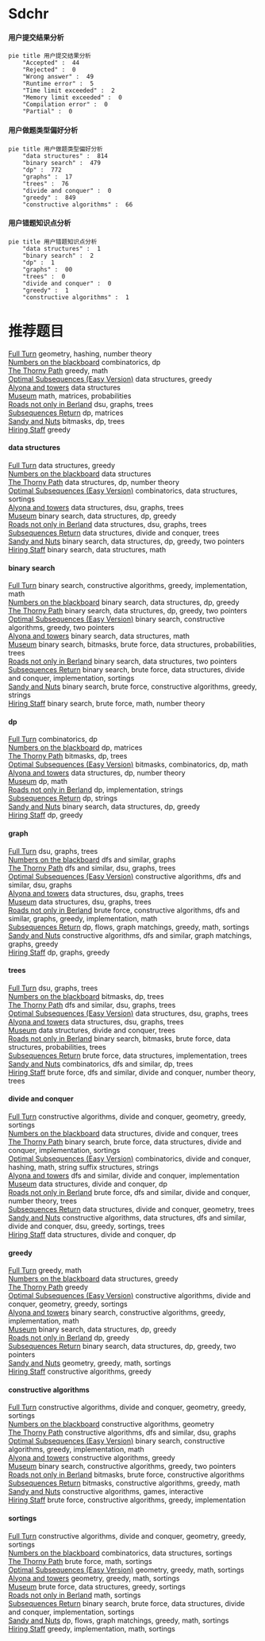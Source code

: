 # Sdchr
<!-- tabs:start -->
#### **用户提交结果分析**

```mermaid
pie title 用户提交结果分析
    "Accepted" :  44
    "Rejected" :  0
    "Wrong answer" :  49
    "Runtime error" :  5
    "Time limit exceeded" :  2
    "Memory limit exceeded" :  0
    "Compilation error" :  0
    "Partial" :  0
```
#### **用户做题类型偏好分析**

```mermaid
pie title 用户做题类型偏好分析
    "data structures" :  814
    "binary search" :  479
    "dp" :  772
    "graphs" :  17
    "trees" :  76
    "divide and conquer" :  0
    "greedy" :  849
    "constructive algorithms" :  66
```
#### **用户错题知识点分析**

```mermaid
pie title 用户错题知识点分析
    "data structures" :  1
    "binary search" :  2
    "dp" :  1
    "graphs" :  00
    "trees" :  0
    "divide and conquer" :  0
    "greedy" :  1
    "constructive algorithms" :  1
```
<!-- tabs:end -->
# 推荐题目
[Full Turn](http://codeforces.com/problemset/problem/1468/F)		geometry,
                        hashing,
                        number theory		  
[Numbers on the blackboard](http://codeforces.com/problemset/problem/878/E)		combinatorics,
                        dp		  
[The Thorny Path](http://codeforces.com/problemset/problem/1411/F)		greedy,
                        math		  
[Optimal Subsequences (Easy Version)](http://codeforces.com/problemset/problem/1227/D1)		data structures,
                        greedy		  
[Alyona and towers](http://codeforces.com/problemset/problem/739/C)		data structures		  
[Museum](http://codeforces.com/problemset/problem/113/D)		math,
                        matrices,
                        probabilities		  
[Roads not only in Berland](http://codeforces.com/problemset/problem/25/D)		dsu,
                        graphs,
                        trees		  
[Subsequences Return](http://codeforces.com/problemset/problem/497/E)		dp,
                        matrices		  
[Sandy and Nuts](http://codeforces.com/problemset/problem/599/E)		bitmasks,
                        dp,
                        trees		  
[Hiring Staff](http://codeforces.com/problemset/problem/216/C)		greedy		  
<!-- tabs:start -->
#### **data structures**
[Full Turn](http://codeforces.com/problemset/problem/1227/D1)		data structures,
                        greedy		  
[Numbers on the blackboard](http://codeforces.com/problemset/problem/739/C)		data structures		  
[The Thorny Path](http://codeforces.com/problemset/problem/498/D)		data structures,
                        dp,
                        number theory		  
[Optimal Subsequences (Easy Version)](http://codeforces.com/problemset/problem/1420/D)		combinatorics,
                        data structures,
                        sortings		  
[Alyona and towers](http://codeforces.com/problemset/problem/915/F)		data structures,
                        dsu,
                        graphs,
                        trees		  
[Museum](https://codeforces.com/contest/1314/problem/E)		binary search,
                        data structures,
                        dp,
                        greedy		  
[Roads not only in Berland](http://codeforces.com/problemset/problem/1278/D)		data structures,
                        dsu,
                        graphs,
                        trees		  
[Subsequences Return](http://codeforces.com/problemset/problem/342/E)		data structures,
                        divide and conquer,
                        trees		  
[Sandy and Nuts](http://codeforces.com/problemset/problem/1492/C)		binary search,
                        data structures,
                        dp,
                        greedy,
                        two pointers		  
[Hiring Staff](http://codeforces.com/problemset/problem/1490/G)		binary search,
                        data structures,
                        math		  
#### **binary search**
[Full Turn](http://codeforces.com/problemset/problem/1348/D)		binary search,
                        constructive algorithms,
                        greedy,
                        implementation,
                        math		  
[Numbers on the blackboard](https://codeforces.com/contest/1314/problem/E)		binary search,
                        data structures,
                        dp,
                        greedy		  
[The Thorny Path](http://codeforces.com/problemset/problem/1492/C)		binary search,
                        data structures,
                        dp,
                        greedy,
                        two pointers		  
[Optimal Subsequences (Easy Version)](http://codeforces.com/problemset/problem/1463/D)		binary search,
                        constructive algorithms,
                        greedy,
                        two pointers		  
[Alyona and towers](http://codeforces.com/problemset/problem/1490/G)		binary search,
                        data structures,
                        math		  
[Museum](http://codeforces.com/problemset/problem/1479/D)		binary search,
                        bitmasks,
                        brute force,
                        data structures,
                        probabilities,
                        trees		  
[Roads not only in Berland](http://codeforces.com/problemset/problem/1436/E)		binary search,
                        data structures,
                        two pointers		  
[Subsequences Return](http://codeforces.com/problemset/problem/1461/D)		binary search,
                        brute force,
                        data structures,
                        divide and conquer,
                        implementation,
                        sortings		  
[Sandy and Nuts](http://codeforces.com/problemset/problem/1493/C)		binary search,
                        brute force,
                        constructive algorithms,
                        greedy,
                        strings		  
[Hiring Staff](http://codeforces.com/problemset/problem/1487/D)		binary search,
                        brute force,
                        math,
                        number theory		  
#### **dp**
[Full Turn](http://codeforces.com/problemset/problem/878/E)		combinatorics,
                        dp		  
[Numbers on the blackboard](http://codeforces.com/problemset/problem/497/E)		dp,
                        matrices		  
[The Thorny Path](http://codeforces.com/problemset/problem/599/E)		bitmasks,
                        dp,
                        trees		  
[Optimal Subsequences (Easy Version)](http://codeforces.com/problemset/problem/232/B)		bitmasks,
                        combinatorics,
                        dp,
                        math		  
[Alyona and towers](http://codeforces.com/problemset/problem/498/D)		data structures,
                        dp,
                        number theory		  
[Museum](https://codeforces.com/contest/1078/problem/B)		dp,
                        math		  
[Roads not only in Berland](https://codeforces.com/contest/667/problem/C)		dp,
                        implementation,
                        strings		  
[Subsequences Return](http://codeforces.com/problemset/problem/1183/H)		dp,
                        strings		  
[Sandy and Nuts](https://codeforces.com/contest/1314/problem/E)		binary search,
                        data structures,
                        dp,
                        greedy		  
[Hiring Staff](http://codeforces.com/problemset/problem/1466/B)		dp,
                        greedy		  
#### **graph**
[Full Turn](http://codeforces.com/problemset/problem/25/D)		dsu,
                        graphs,
                        trees		  
[Numbers on the blackboard](https://codeforces.com/contest/197/problem/D)		dfs and similar,
                        graphs		  
[The Thorny Path](http://codeforces.com/problemset/problem/97/E)		dfs and similar,
                        dsu,
                        graphs,
                        trees		  
[Optimal Subsequences (Easy Version)](http://codeforces.com/problemset/problem/1344/B)		constructive algorithms,
                        dfs and similar,
                        dsu,
                        graphs		  
[Alyona and towers](http://codeforces.com/problemset/problem/915/F)		data structures,
                        dsu,
                        graphs,
                        trees		  
[Museum](http://codeforces.com/problemset/problem/1278/D)		data structures,
                        dsu,
                        graphs,
                        trees		  
[Roads not only in Berland](http://codeforces.com/problemset/problem/1487/C)		brute force,
                        constructive algorithms,
                        dfs and similar,
                        graphs,
                        greedy,
                        implementation,
                        math		  
[Subsequences Return](http://codeforces.com/problemset/problem/1437/C)		dp,
                        flows,
                        graph matchings,
                        greedy,
                        math,
                        sortings		  
[Sandy and Nuts](http://codeforces.com/problemset/problem/1470/D)		constructive algorithms,
                        dfs and similar,
                        graph matchings,
                        graphs,
                        greedy		  
[Hiring Staff](http://codeforces.com/problemset/problem/1476/C)		dp,
                        graphs,
                        greedy		  
#### **trees**
[Full Turn](http://codeforces.com/problemset/problem/25/D)		dsu,
                        graphs,
                        trees		  
[Numbers on the blackboard](http://codeforces.com/problemset/problem/599/E)		bitmasks,
                        dp,
                        trees		  
[The Thorny Path](http://codeforces.com/problemset/problem/97/E)		dfs and similar,
                        dsu,
                        graphs,
                        trees		  
[Optimal Subsequences (Easy Version)](http://codeforces.com/problemset/problem/915/F)		data structures,
                        dsu,
                        graphs,
                        trees		  
[Alyona and towers](http://codeforces.com/problemset/problem/1278/D)		data structures,
                        dsu,
                        graphs,
                        trees		  
[Museum](http://codeforces.com/problemset/problem/342/E)		data structures,
                        divide and conquer,
                        trees		  
[Roads not only in Berland](http://codeforces.com/problemset/problem/1479/D)		binary search,
                        bitmasks,
                        brute force,
                        data structures,
                        probabilities,
                        trees		  
[Subsequences Return](http://codeforces.com/problemset/problem/1511/C)		brute force,
                        data structures,
                        implementation,
                        trees		  
[Sandy and Nuts](http://codeforces.com/problemset/problem/1499/F)		combinatorics,
                        dfs and similar,
                        dp,
                        trees		  
[Hiring Staff](http://codeforces.com/problemset/problem/1491/E)		brute force,
                        dfs and similar,
                        divide and conquer,
                        number theory,
                        trees		  
#### **divide and conquer**
[Full Turn](https://codeforces.com/contest/577/problem/E)		constructive algorithms,
                        divide and conquer,
                        geometry,
                        greedy,
                        sortings		  
[Numbers on the blackboard](http://codeforces.com/problemset/problem/342/E)		data structures,
                        divide and conquer,
                        trees		  
[The Thorny Path](http://codeforces.com/problemset/problem/1461/D)		binary search,
                        brute force,
                        data structures,
                        divide and conquer,
                        implementation,
                        sortings		  
[Optimal Subsequences (Easy Version)](http://codeforces.com/problemset/problem/1466/G)		combinatorics,
                        divide and conquer,
                        hashing,
                        math,
                        string suffix structures,
                        strings		  
[Alyona and towers](http://codeforces.com/problemset/problem/1490/D)		dfs and similar,
                        divide and conquer,
                        implementation		  
[Museum](https://codeforces.com/contest/1483/problem/C)		data structures,
                        divide and conquer,
                        dp		  
[Roads not only in Berland](http://codeforces.com/problemset/problem/1491/E)		brute force,
                        dfs and similar,
                        divide and conquer,
                        number theory,
                        trees		  
[Subsequences Return](http://codeforces.com/problemset/problem/1303/G)		data structures,
                        divide and conquer,
                        geometry,
                        trees		  
[Sandy and Nuts](http://codeforces.com/problemset/problem/1494/D)		constructive algorithms,
                        data structures,
                        dfs and similar,
                        divide and conquer,
                        dsu,
                        greedy,
                        sortings,
                        trees		  
[Hiring Staff](http://codeforces.com/problemset/problem/1482/E)		data structures,
                        divide and conquer,
                        dp		  
#### **greedy**
[Full Turn](http://codeforces.com/problemset/problem/1411/F)		greedy,
                        math		  
[Numbers on the blackboard](http://codeforces.com/problemset/problem/1227/D1)		data structures,
                        greedy		  
[The Thorny Path](http://codeforces.com/problemset/problem/216/C)		greedy		  
[Optimal Subsequences (Easy Version)](https://codeforces.com/contest/577/problem/E)		constructive algorithms,
                        divide and conquer,
                        geometry,
                        greedy,
                        sortings		  
[Alyona and towers](http://codeforces.com/problemset/problem/1348/D)		binary search,
                        constructive algorithms,
                        greedy,
                        implementation,
                        math		  
[Museum](https://codeforces.com/contest/1314/problem/E)		binary search,
                        data structures,
                        dp,
                        greedy		  
[Roads not only in Berland](http://codeforces.com/problemset/problem/1466/B)		dp,
                        greedy		  
[Subsequences Return](http://codeforces.com/problemset/problem/1492/C)		binary search,
                        data structures,
                        dp,
                        greedy,
                        two pointers		  
[Sandy and Nuts](https://codeforces.com/contest/1496/problem/C)		geometry,
                        greedy,
                        math,
                        sortings		  
[Hiring Staff](http://codeforces.com/problemset/problem/1493/A)		constructive algorithms,
                        greedy		  
#### **constructive algorithms**
[Full Turn](https://codeforces.com/contest/577/problem/E)		constructive algorithms,
                        divide and conquer,
                        geometry,
                        greedy,
                        sortings		  
[Numbers on the blackboard](http://codeforces.com/problemset/problem/667/B)		constructive algorithms,
                        geometry		  
[The Thorny Path](http://codeforces.com/problemset/problem/1344/B)		constructive algorithms,
                        dfs and similar,
                        dsu,
                        graphs		  
[Optimal Subsequences (Easy Version)](http://codeforces.com/problemset/problem/1348/D)		binary search,
                        constructive algorithms,
                        greedy,
                        implementation,
                        math		  
[Alyona and towers](http://codeforces.com/problemset/problem/1493/A)		constructive algorithms,
                        greedy		  
[Museum](http://codeforces.com/problemset/problem/1463/D)		binary search,
                        constructive algorithms,
                        greedy,
                        two pointers		  
[Roads not only in Berland](https://codeforces.com/contest/1456/problem/B)		bitmasks,
                        brute force,
                        constructive algorithms		  
[Subsequences Return](http://codeforces.com/problemset/problem/1492/D)		bitmasks,
                        constructive algorithms,
                        greedy,
                        math		  
[Sandy and Nuts](https://codeforces.com/contest/1504/problem/D)		constructive algorithms,
                        games,
                        interactive		  
[Hiring Staff](https://codeforces.com/contest/1483/problem/A)		brute force,
                        constructive algorithms,
                        greedy,
                        implementation		  
#### **sortings**
[Full Turn](https://codeforces.com/contest/577/problem/E)		constructive algorithms,
                        divide and conquer,
                        geometry,
                        greedy,
                        sortings		  
[Numbers on the blackboard](http://codeforces.com/problemset/problem/1420/D)		combinatorics,
                        data structures,
                        sortings		  
[The Thorny Path](http://codeforces.com/problemset/problem/1213/D2)		brute force,
                        math,
                        sortings		  
[Optimal Subsequences (Easy Version)](https://codeforces.com/contest/1496/problem/C)		geometry,
                        greedy,
                        math,
                        sortings		  
[Alyona and towers](http://codeforces.com/problemset/problem/1495/A)		geometry,
                        greedy,
                        math,
                        sortings		  
[Museum](http://codeforces.com/problemset/problem/1497/A)		brute force,
                        data structures,
                        greedy,
                        sortings		  
[Roads not only in Berland](http://codeforces.com/problemset/problem/1427/A)		math,
                        sortings		  
[Subsequences Return](http://codeforces.com/problemset/problem/1461/D)		binary search,
                        brute force,
                        data structures,
                        divide and conquer,
                        implementation,
                        sortings		  
[Sandy and Nuts](http://codeforces.com/problemset/problem/1437/C)		dp,
                        flows,
                        graph matchings,
                        greedy,
                        math,
                        sortings		  
[Hiring Staff](http://codeforces.com/problemset/problem/1473/A)		greedy,
                        implementation,
                        math,
                        sortings		  
<!-- tabs:end -->

